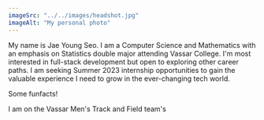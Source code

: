 ```yaml
---
imageSrc: "../../images/headshot.jpg"
imageAlt: "My personal photo"
---
```


My name is Jae Young Seo. I am a Computer Science and Mathematics with an emphasis on Statistics double major attending Vassar College. I'm most interested in full-stack development but open to exploring other career paths. I am seeking Summer 2023 internship opportunities to gain the valuable experience I need to grow in the ever-changing tech world. 

Some funfacts!

I am on the Vassar Men's Track and Field team's

